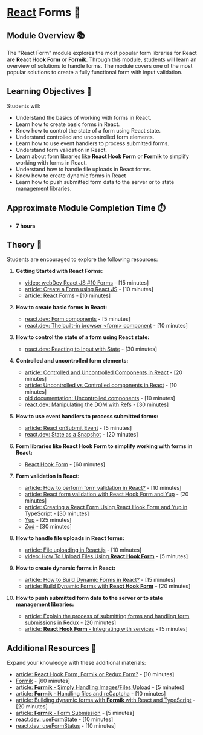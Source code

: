 # [React](https://github.com/rolling-scopes-school/tasks/tree/master/react) Forms 🌟

## Module Overview 📚

The "React Form" module explores the most popular form libraries for React are **React Hook Form** or **Formik**. Through this module, students will learn an overview of solutions to handle forms. The module covers one of the most popular solutions to create a fully functional form with input validation.

## Learning Objectives 🎯

Students will:

- Understand the basics of working with forms in React.
- Learn how to create basic forms in React.
- Know how to control the state of a form using React state.
- Understand controlled and uncontrolled form elements.
- Learn how to use event handlers to process submitted forms.
- Understand form validation in React.
- Learn about form libraries like **React Hook Form** or **Formik** to simplify working with forms in React.
- Understand how to handle file uploads in React forms.
- Know how to create dynamic forms in React
- Learn how to push submitted form data to the server or to state management libraries.

## Approximate Module Completion Time ⏱️

- **7 hours**

## Theory 📖

Students are encouraged to explore the following resources:

1. **Getting Started with React Forms:**

   - [video: webDev React JS #10 Forms](https://www.youtube.com/watch?v=LLum_dcrbFo) - [15 minutes]
   - [article: Create a Form using React JS](https://www.geeksforgeeks.org/create-a-form-using-reactjs/) - [10 minutes]
   - [article: React Forms](https://www.w3schools.com/react/react_forms.asp) - [10 minutes]

2. **How to create basic forms in React:**

   - [react.dev: Form components](https://react.dev/reference/react-dom/components#form-components) - [5 minutes]
   - [react.dev: The built-in browser &lt;form&gt; component](https://react.dev/reference/react-dom/components/form) - [10 minutes]

3. **How to control the state of a form using React state:**

   - [react.dev: Reacting to Input with State](https://react.dev/learn/reacting-to-input-with-state) - [30 minutes]

4. **Controlled and uncontrolled form elements:**

   - [article: Controlled and Uncontrolled Components in React](https://reactjsguru.com/controlled-and-uncontrolled-components-in-react/) - [20 minutes]
   - [article: Uncontrolled vs Controlled components in React](https://www.geeksforgeeks.org/controlled-vs-uncontrolled-components-in-reactjs/) - [10 minutes]
   - [old documentation: Uncontrolled components](https://legacy.reactjs.org/docs/uncontrolled-components.html) - [10 minutes]
   - [react.dev: Manipulating the DOM with Refs](https://react.dev/learn/manipulating-the-dom-with-refs) - [30 minutes]

5. **How to use event handlers to process submitted forms:**

   - [article: React onSubmit Event](https://www.geeksforgeeks.org/react-onsubmit-event/) - [5 minutes]
   - [react.dev: State as a Snapshot](https://react.dev/learn/state-as-a-snapshot) - [20 minutes]

6. **Form libraries like **React Hook Form** to simplify working with forms in React:**

   - [React Hook Form](https://www.react-hook-form.com/get-started/) - [60 minutes]

7. **Form validation in React:**

   - [article: How to perform form validation in React?](https://www.geeksforgeeks.org/how-to-perform-form-validation-in-react/) - [10 minutes]
   - [article: React form validation with React Hook Form and Yup](https://dev.to/franciscomendes10866/react-form-validation-with-react-hook-form-and-yup-4a98) - [20 minutes]
   - [article: Creating a React Form Using React Hook Form and Yup in TypeScript](https://medium.com/@msgold/creating-a-react-form-using-react-hook-form-and-yup-in-typescript-640168c5ed57) - [30 minutes]
   - [Yup](https://github.com/jquense/yup?tab=readme-ov-file#yup) - [25 minutes]
   - [Zod](https://github.com/colinhacks/zod) - [30 minutes]

8. **How to handle file uploads in React forms:**

   - [article: File uploading in React.js](https://www.geeksforgeeks.org/file-uploading-in-react-js/) - [10 minutes]
   - [video: How To Upload Files Using **React Hook Form**](https://www.youtube.com/watch?v=XlAs-Lid-TA) - [5 minutes]

9. **How to create dynamic forms in React:**

   - [article: How to Build Dynamic Forms in React?](https://www.geeksforgeeks.org/how-to-build-dynamic-forms-in-react/) - [15 minutes]
   - [article: Build Dynamic Forms with **React Hook Form**](https://claritydev.net/blog/build-dynamic-forms-react-hook-form) - [20 minutes]

10. **How to push submitted form data to the server or to state management libraries:**

    - [article: Explain the process of submitting forms and handling form submissions in Redux](https://www.geeksforgeeks.org/explain-the-process-of-submitting-forms-and-handling-form-submissions-in-redux/) - [20 minutes]
    - [article: **React Hook Form** - Integrating with services](https://react-hook-form.com/get-started#Integratingwithservices) - [5 minutes]

## Additional Resources 📘

Expand your knowledge with these additional materials:

- [article: React Hook Form, Formik or Redux Form?](https://react-hook-form.com/faqs#ReactHookFormFormikorReduxForm) - [10 minutes]
- [Formik](https://formik.org/docs/overview) - [60 minutes]
- [article: **Formik** - Simply Handling Images/Files Upload](https://sinn.hashnode.dev/formik-simply-handling-imagesfiles-upload) - [5 minutes]
- [article: **Formik** - Handling files and reCaptcha](https://hackernoon.com/formik-handling-files-and-recaptcha-209cbeae10bc) - [10 minutes]
- [article: Building dynamic forms with **Formik** with React and TypeScript](https://scottdj92.ghost.io/building-dynamic-forms-with-formik-with-react-and-typescript/) - [20 minutes]
- [article: **Formik** - Form Submission](https://formik.org/docs/guides/form-submission) - [5 minutes]
- [react.dev: useFormState](<https://react.dev/reference/react-dom/hooks/useFormState#noun-labs-1201738-(2)>) - [10 minutes]
- [react.dev: useFormStatus](https://react.dev/reference/react-dom/hooks/useFormStatus) - [10 minutes]
